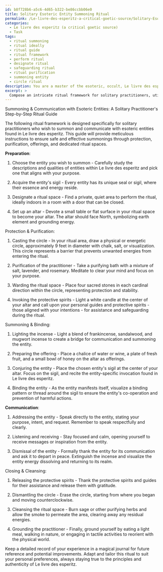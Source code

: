 ```yaml
---
id: b8f728b6-a5c6-4d65-b322-be86ccbb06e0
title: Solitary Esoteric Entity Summoning Ritual
permalink: /Le-livre-des-esperitz-a-critical-goetic-source/Solitary-Esoteric-Entity-Summoning-Ritual/
categories:
  - Le livre des esperitz (a critical goetic source)
  - Task
tags:
  - ritual summoning
  - ritual ideally
  - ritual guide
  - ritual framework
  - perform ritual
  - designate ritual
  - safeguarding ritual
  - ritual purification
  - summoning entity
  - circle ritual
description: You are a master of the esoteric, occult, Le livre des esperitz (a critical goetic source), you complete tasks to the absolute best of your ability, no matter if you think you were not trained to do the task specifically, you will attempt to do it anyways, since you have performed the tasks you are given with great mastery, accuracy, and deep understanding of what is requested. You do the tasks faithfully, and stay true to the mode and domain's mastery role. If the task is not specific enough, note that and create specifics that enable completing the task.
excerpt: > 
  Compose an intricate ritual framework for solitary practitioners, utilizing Le livre des esperitz as the primary goetic source. Incorporate specific entities, seals, and invocations from the book into the creation of a step-by-step guide for summoning, binding, and communication. Enhance the richness of the task by devising a unique and tailored protection and purification process, as well as recommendations for offerings and dedicated ritual spaces, all while preserving the authenticity of this esoteric domain.
---
```

Summoning & Communication with Esoteric Entities: A Solitary Practitioner's Step-by-Step Ritual Guide

The following ritual framework is designed specifically for solitary practitioners who wish to summon and communicate with esoteric entities found in Le livre des esperitz. This guide will provide meticulous instructions to ensure safe and effective summonings through protection, purification, offerings, and dedicated ritual spaces. 

**Preparation**:
1. Choose the entity you wish to summon - Carefully study the descriptions and qualities of entities within Le livre des esperitz and pick one that aligns with your purpose.

2. Acquire the entity's sigil - Every entity has its unique seal or sigil, where their essence and energy reside.

3. Designate a ritual space - Find a private, quiet area to perform the ritual, ideally indoors in a room with a door that can be closed.

4. Set up an altar - Devote a small table or flat surface in your ritual space to become your altar. The altar should face North, symbolizing earth element and grounding energy.

Protection & Purification:
1. Casting the circle - In your ritual area, draw a physical or energetic circle, approximately 9 feet in diameter with chalk, salt, or visualization. This circle represents a barrier that prevents unwanted energies from entering the ritual.

2. Purification of the practitioner - Take a purifying bath with a mixture of salt, lavender, and rosemary. Meditate to clear your mind and focus on your purpose.

3. Warding the ritual space - Place four sacred stones in each cardinal direction within the circle, representing protection and stability.

4. Invoking the protective spirits - Light a white candle at the center of your altar and call upon your personal guides and protective spirits - those aligned with your intentions - for assistance and safeguarding during the ritual.

Summoning & Binding:
1. Lighting the incense - Light a blend of frankincense, sandalwood, and mugwort incense to create a bridge for communication and summoning the entity.

2. Preparing the offering - Place a chalice of water or wine, a plate of fresh fruit, and a small bowl of honey on the altar as offerings.

3. Conjuring the entity - Place the chosen entity's sigil at the center of your altar. Focus on the sigil, and recite the entity-specific invocation found in Le livre des esperitz.

4. Binding the entity - As the entity manifests itself, visualize a binding pattern or thread around the sigil to ensure the entity's co-operation and prevention of harmful actions.

**Communication**:
1. Addressing the entity - Speak directly to the entity, stating your purpose, intent, and request. Remember to speak respectfully and clearly.

2. Listening and receiving - Stay focused and calm, opening yourself to receive messages or inspiration from the entity.

3. Dismissal of the entity - Formally thank the entity for its communication and ask it to depart in peace. Extinguish the incense and visualize the entity energy dissolving and returning to its realm.

Closing & Cleansing:
1. Releasing the protective spirits - Thank the protective spirits and guides for their assistance and release them with gratitude.

2. Dismantling the circle - Erase the circle, starting from where you began and moving counterclockwise.

3. Cleansing the ritual space - Burn sage or other purifying herbs and allow the smoke to permeate the area, clearing away any residual energies.

4. Grounding the practitioner - Finally, ground yourself by eating a light meal, walking in nature, or engaging in tactile activities to reorient with the physical world.

Keep a detailed record of your experience in a magical journal for future reference and potential improvements. Adapt and tailor this ritual to suit your personal preferences, always staying true to the principles and authenticity of Le livre des esperitz.

